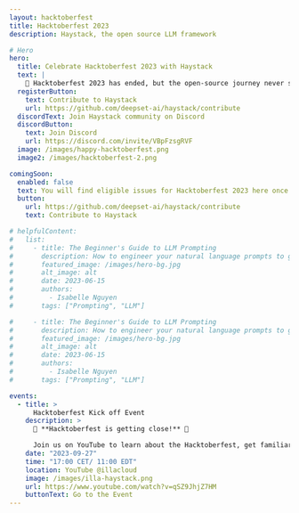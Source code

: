 ```yaml
---
layout: hacktoberfest
title: Hacktoberfest 2023
description: Haystack, the open source LLM framework

# Hero
hero:
  title: Celebrate Hacktoberfest 2023 with Haystack
  text: |
    🚀 Hacktoberfest 2023 has ended, but the open-source journey never stops! You can still contribute to Haystack and be a part of our vibrant community. Stay tuned for Hacktoberfest 2024!
  registerButton:
    text: Contribute to Haystack
    url: https://github.com/deepset-ai/haystack/contribute
  discordText: Join Haystack community on Discord
  discordButton:
    text: Join Discord
    url: https://discord.com/invite/VBpFzsgRVF
  image: /images/happy-hacktoberfest.png
  image2: /images/hacktoberfest-2.png

comingSoon:
  enabled: false
  text: You will find eligible issues for Hacktoberfest 2023 here once the party starts, stay tuned! 🎉 
  button:
    url: https://github.com/deepset-ai/haystack/contribute
    text: Contribute to Haystack

# helpfulContent:
#   list:
#     - title: The Beginner's Guide to LLM Prompting
#       description: How to engineer your natural language prompts to get the best answers from a large language model
#       featured_image: /images/hero-bg.jpg
#       alt_image: alt
#       date: 2023-06-15
#       authors:
#         - Isabelle Nguyen
#       tags: ["Prompting", "LLM"]

#     - title: The Beginner's Guide to LLM Prompting
#       description: How to engineer your natural language prompts to get the best answers from a large language model
#       featured_image: /images/hero-bg.jpg
#       alt_image: alt
#       date: 2023-06-15
#       authors:
#         - Isabelle Nguyen
#       tags: ["Prompting", "LLM"]

events:
  - title: >
      Hacktoberfest Kick off Event
    description: >
      🎃 **Hacktoberfest is getting close!** 🎃

      Join us on YouTube to learn about the Hacktoberfest, get familiar with Haystack and ILLA Cloud, and explore how to contribute to them!
    date: "2023-09-27"
    time: "17:00 CET/ 11:00 EDT"
    location: YouTube @illacloud
    image: /images/illa-haystack.png
    url: https://www.youtube.com/watch?v=qSZ9JhjZ7HM
    buttonText: Go to the Event
---
```

